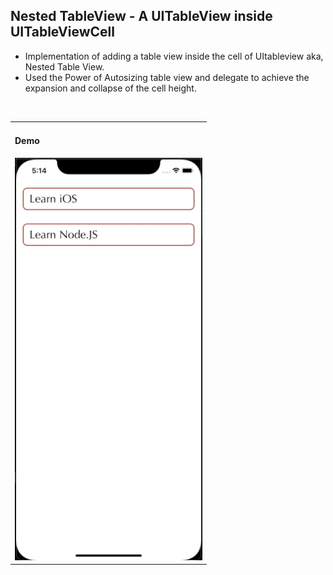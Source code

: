 ## Nested TableView - A UITableView inside UITableViewCell

* Implementation of adding a table view inside the cell of UItableview aka, Nested Table View.
* Used the Power of Autosizing table view and delegate to achieve the expansion and collapse of the cell height.

</br>

<table>
 <tr>
   <td>
     <h4>Demo</h4>
<img src="assets/NestedTableView.gif" width="300">
   </td>
 </tr>
</table>
